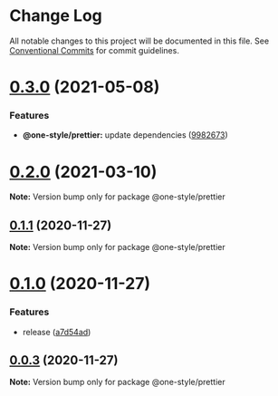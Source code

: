 # Change Log

All notable changes to this project will be documented in this file.
See [Conventional Commits](https://conventionalcommits.org) for commit guidelines.

# [0.3.0](https://github.com/one-style/one-style/compare/v0.2.0...v0.3.0) (2021-05-08)


### Features

* **@one-style/prettier:** update dependencies ([9982673](https://github.com/one-style/one-style/commit/998267365c5d30c13e57dc92a7c9740f78036305))





# [0.2.0](https://github.com/one-style/one-style/compare/v0.1.1...v0.2.0) (2021-03-10)

**Note:** Version bump only for package @one-style/prettier





## [0.1.1](https://github.com/one-style/one-style/compare/v0.1.0...v0.1.1) (2020-11-27)

**Note:** Version bump only for package @one-style/prettier





# [0.1.0](https://github.com/one-style/one-style/compare/v0.0.3...v0.1.0) (2020-11-27)


### Features

* release ([a7d54ad](https://github.com/one-style/one-style/commit/a7d54adb6de3f49beea029980952b0041f1fc905))





## [0.0.3](https://github.com/one-style/one-style/compare/v0.0.2...v0.0.3) (2020-11-27)

**Note:** Version bump only for package @one-style/prettier
